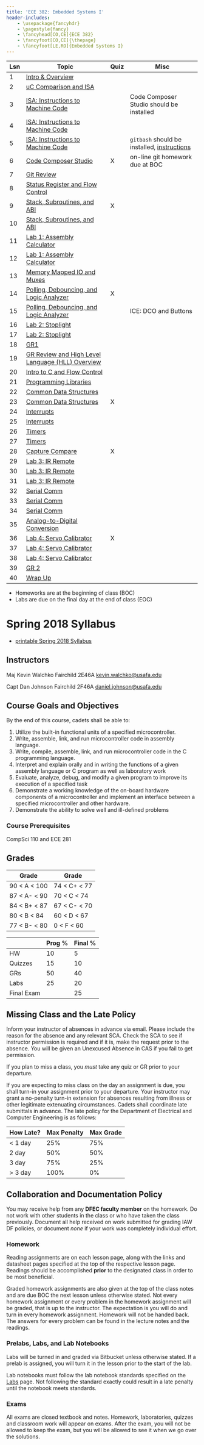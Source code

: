 ```yaml
---
title: 'ECE 382: Embedded Systems I'
header-includes:
    - \usepackage{fancyhdr}
    - \pagestyle{fancy}
    - \fancyhead[CO,CE]{ECE 382}
    - \fancyfoot[CO,CE]{\thepage}
    - \fancyfoot[LE,RO]{Embedded Systems I}
---
```



| Lsn | Topic                                                 | Quiz | Misc    |
|-----|-------------------------------------------------------|------|---------|
| 1   | [Intro & Overview][1]                                 |      | |
| 2   | [uC Comparison and ISA][2]                            |      | |
| 3   | [ISA: Instructions to Machine Code][3]                |      | Code Composer Studio should be installed |
| 4   | [ISA: Instructions to Machine Code][4]                |      | |
| 5   | [ISA: Instructions to Machine Code][5]                |      | `gitbash` should be installed, [instructions](lessons/lsn7/git_install.html) |
| 6   | [Code Composer Studio][6]                             | X    | on-line git homework due at BOC |
| 7   | [Git Review][7]                                       |      | |
| 8   | [Status Register and Flow Control][8]                 |      | |
| 9   | [Stack, Subroutines, and ABI][9]                      | X    | |
| 10  | [Stack, Subroutines, and ABI][10]                     |      | |
| 11  | [Lab 1: Assembly Calculator][11]                      |      | |
| 12  | [Lab 1: Assembly Calculator][11]                      |      | |
| 13  | [Memory Mapped IO and Muxes][13]                      |      | |
| 14  | [Polling, Debouncing, and Logic Analyzer][14]         | X    | |
| 15  | [Polling, Debouncing, and Logic Analyzer][15]         |      | ICE: DCO and Buttons |
| 16  | [Lab 2: Stoplight][16]                                |      | |
| 17  | [Lab 2: Stoplight][17]                                |      | |
| 18  | [GR1][18]                                             |      | |
| 19  | [GR Review and High Level Language (HLL) Overview][19]|      | |
| 20  | [Intro to C and Flow Control][20]                     |      | |
| 21  | [Programming Libraries][21]                           |      | |
| 22  | [Common Data Structures][22]                          |      | |
| 23  | [Common Data Structures][23]                          | X    | |
| 24  | [Interrupts][24]                                      |      | |
| 25  | [Interrupts][25]                                      |      | |
| 26  | [Timers][26]                                          |      | |
| 27  | [Timers][27]                                          |      | |
| 28  | [Capture Compare][28]                                 | X    | |
| 29  | [Lab 3: IR Remote][29]                                |      | |
| 30  | [Lab 3: IR Remote][30]                                |      | |
| 31  | [Lab 3: IR Remote][31]                                |      | |
| 32  | [Serial Comm][32]                                     |      | |
| 33  | [Serial Comm][33]                                     |      | |
| 34  | [Serial Comm][34]                                     |      | |
| 35  | [Analog-to-Digital Conversion][35]                    |      | |
| 36  | [Lab 4: Servo Calibrator][36]                         | X    | |
| 37  | [Lab 4: Servo Calibrator][37]                         |      | |
| 38  | [Lab 4: Servo Calibrator][38]                         |      | |
| 39  | [GR 2][39]                                            |      | |
| 40  | [Wrap Up][40]                                         |      | |

- Homeworks are at the beginning of class (BOC)
- Labs are due on the final day at the end of class (EOC)

[1]: lessons/lsn1/index.html
[2]: lessons/lsn2/index.html
[3]: lessons/lsn3-4-5/index.html
[4]: lessons/lsn3-4-5/index.html
[5]: lessons/lsn3-4-5/index.html
[6]: lessons/lsn6/index.html
[7]: lessons/lsn7/index.html
[8]: lessons/lsn8/index.html
[9]: lessons/lsn9-10/index.html
[10]: lessons/lsn9-10/index.html
[11]: labs/lab1/index.html
[12]: labs/lab1/index.html
[13]: lessons/lsn13/index.html
[14]: lessons/lsn14-15/index.html
[15]: lessons/lsn14-15/index.html
[16]: labs/lab2/index.html
[17]: labs/lab2/index.html
[18]: www.google.com
[19]: lessons/lsn19/index.html
[20]: lessons/lsn20/index.html
[21]: lessons/lsn21/index.html
[22]: lessons/lsn22-23/index.html
[23]: lessons/lsn22-23/index.html
[24]: lessons/lsn24-25/index.html
[25]: lessons/lsn24-25/index.html
[26]: lessons/lsn26-27/index.html
[27]: lessons/lsn26-27/index.html
[28]: lessons/lsn28/index.html
[29]: labs/index.html
[30]: labs/index.html
[31]: labs/index.html
[32]: lessons/lsn32-33-34/index.html
[33]: lessons/lsn32-33-34/index.html
[34]: lessons/lsn32-33-34/index.html
[35]: lessons/lsn35/index.html
[36]: labs/index.html
[37]: labs/index.html
[38]: labs/index.html
[39]: www.google.com
[40]: www.google.com

# Spring 2018 Syllabus


- [printable Spring 2018 Syllabus](syllabus.pdf)

## Instructors

  Maj Kevin Walchko
  Fairchild 2E46A
  kevin.walchko@usafa.edu

  Capt Dan Johnson
  Fairchild 2F46A
  daniel.johnson@usafa.edu

## Course Goals and Objectives

By the end of this course, cadets shall be able to:

1.	Utilize the built-in functional units of a specified microcontroller.
2.	Write, assemble, link, and run microcontroller code in assembly language.
3.	Write, compile, assemble, link, and run microcontroller code in the C programming language.
4.	Interpret and explain orally and in writing the functions of a given assembly language or C program as well as laboratory work
5.	Evaluate, analyze, debug, and modify a given program to improve its execution of a specified task
6.	Demonstrate a working knowledge of the on-board hardware components of a microcontroller and implement an interface between a specified microcontroller and other hardware.
7.	Demonstrate the ability to solve well and ill-defined problems


### Course Prerequisites

CompSci 110 and ECE 281

## Grades

| Grade        | Grade        |
|--------------|--------------|
| 90 < A < 100 | 74 < C+ < 77 |
| 87 < A- < 90 | 70 < C  < 74 |
| 84 < B+ < 87 | 67 < C- < 70 |
| 80 < B < 84  | 60 < D  < 67 |
| 77 < B- < 80 |  0 < F  < 60 |

|               | Prog %   | Final %   |
|---------------|----------|-----------|
| HW            | 10       |  5        |
| Quizzes       | 15       | 10        |
| GRs           | 50       | 40        |
| Labs          | 25       | 20        |
| Final Exam    |          | 25        |

## Missing Class and the Late Policy

Inform your instructor of absences in advance via email. Please include the
reason for the absence and any relevant SCA. Check the SCA to see if
instructor permission is required and if it is, make the request prior to the
absence. You will be given an Unexcused Absence in CAS if you fail to get
permission.

If you plan to miss a class, you *must* take any quiz or GR prior to your
departure.

If you are expecting to miss class on the day an assignment is due, you shall
turn-in your assignment prior to your departure. Your instructor may grant a
no-penalty turn-in extension for absences resulting from illness or other
legitimate extenuating circumstances. Cadets shall coordinate late submittals
in advance. The late policy for the Department of Electrical and Computer
Engineering is as follows:

| How Late? | Max Penalty | Max Grade |
|-----------|-------------|-----------|
| < 1 day   | 25%         | 75%       |
|   2 day   | 50%         | 50%       |
|   3 day   | 75%         | 25%       |
| > 3 day   | 100%        | 0%        |

## Collaboration and Documentation Policy

You may receive help from any **DFEC faculty member** on the homework. Do not work
with other students in the class or who have taken the class previously. Document
all help received on work submitted for grading IAW DF policies, or document
*none* if your work was completely individual effort.

### Homework

Reading assignments are on each lesson page, along with the links and datasheet
pages specified at the top of the respective lesson page. Readings should be
accomplished **prior** to the designated class in order to be most beneficial.

Graded homework assignments are also given at the top of the class notes and
are due BOC the next lesson unless otherwise stated. Not every homework assignment
or every problem in the homework assignment will be graded, that is up to the
instructor. The expectation is you will do and turn in every homework assignment.
Homework will not be handed back. The answers for every problem can be found
in the lecture notes and the readings.

### Prelabs, Labs, and Lab Notebooks

Labs will be turned in and graded via Bitbucket unless otherwise stated. If a
prelab is assigned, you will turn it in the lesson prior to the start of the
lab.

Lab notebooks must follow the lab notebook standards specified on the
[Labs](/labs/index.html) page. Not following the standard exactly could result
in a late penalty until the notebook meets standards.

### Exams

All exams are closed textbook and notes. Homework, laboratories, quizzes and
classroom work will appear on exams. After the exam, you will not be allowed
to keep the exam, but you will be allowed to see it when we go over the solutions.
